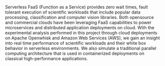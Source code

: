 

Serverless FaaS (Function as a Service) provides zero wait times, fault tolerant execution of scientific workloads 
that include popular data processing, classification and computer vision libraries. Both opensource and commercial clouds have
been leveraging FaaS capabilities to power microservices and distributed application deployments on cloud. With the experimental
analysis performed in this project through cloud deployments on Apache Openwhisk and Amazon Web Services (AWS), we gain an
insight into real time performance of scientific workloads and their white box behavior in serverless environments. We also
simulate a traditional parallel computing architecture that is used in containerized deployments on classical high-performance
applications.
